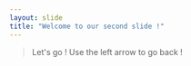 ```yaml
---
layout: slide
title: "Welcome to our second slide !"
---
```

> Let's go !
Use the left arrow to go back !
